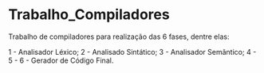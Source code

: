 # Trabalho_Compiladores
Trabalho de compiladores para realização das 6 fases, dentre elas:

1 - Analisador Léxico;
2 - Analisado Sintático;
3 - Analisador Semãntico;
4 - 
5 -
6 - Gerador de Código Final.
